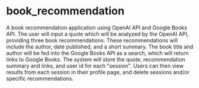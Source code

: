 # book_recommendation

A book recommendation application using OpenAI API and Google Books API. The user will input a quote which will be analyzed by the OpenAI API, providing three book recommendations. These recommendations will include the author, date published, and a short summary. The book title and author will be fed into the Google Books API as a search, which will return links to Google Books. The system will store the quote, recommendation summary and links, and user id for each "session". Users can then view results from each session in their profile page, and delete sessions and/or specific recommendations.
